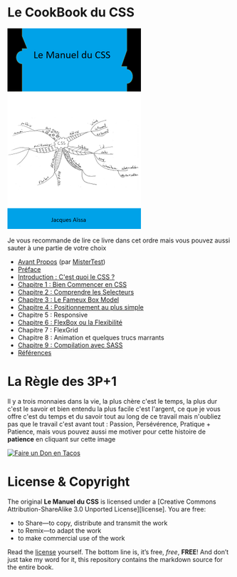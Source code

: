 # Le CookBook du CSS

<img src="images/cover.png" width="300">

Je vous recommande de lire ce livre dans cet ordre mais vous pouvez aussi sauter à une partie de votre choix

* [Avant Propos](https://github.com/nazimboudeffa/handbook-css/blob/main/forword.md) (par [MisterTest](https://github.com/mistertest))
* [Préface](https://github.com/nazimboudeffa/handbook-css/blob/main/preface.md)
* [Introduction : C'est quoi le CSS ?](https://github.com/nazimboudeffa/handbook-css/blob/main/intro.md)
* [Chapitre 1 : Bien Commencer en CSS](https://github.com/nazimboudeffa/handbook-css/blob/main/start.md)
* [Chapitre 2 : Comprendre les Selecteurs](https://github.com/nazimboudeffa/handbook-css/blob/main/selectors.md)
* [Chapitre 3 : Le Fameux Box Model](https://github.com/nazimboudeffa/handbook-css/blob/main/boxmodel.md)
* [Chapitre 4 : Positionnement au plus simple](https://github.com/nazimboudeffa/handbook-css/blob/main/position.md)
* Chapitre 5 : Responsive 
* [Chapitre 6 : FlexBox ou la Flexibilité](https://github.com/nazimboudeffa/handbook-css/blob/main/flex.md)
* Chapitre 7 : FlexGrid
* Chapitre 8 : Animation et quelques trucs marrants
* [Chapitre 9 : Compilation avec SASS](https://github.com/nazimboudeffa/handbook-css/blob/main/sass.md)
* [Références](https://github.com/nazimboudeffa/handbook-css/blob/main/references.md)

# La Règle des 3P+1

Il y a trois monnaies dans la vie, la plus chère c'est le temps, la plus dur c'est le savoir et bien entendu la plus facile c'est l'argent, ce que je vous offre c'est du temps et du savoir tout au long de ce travail mais n'oubliez pas que le travail c'est avant tout : Passion, Persévérence, Pratique + Patience, mais vous pouvez aussi me motiver pour cette histoire de **patience** en cliquant sur cette image 

[![Faire un Don en Tacos](https://i.ibb.co/M2fjngP/index.jpg)](https://fr.tipeee.com/nazimboudeffa#reward-300065)

# License & Copyright

The original **Le Manuel du CSS** is licensed under a [Creative Commons Attribution-ShareAlike 3.0 Unported License][license]. You are free:

* to Share—to copy, distribute and transmit the work
* to Remix—to adapt the work
* to make commercial use of the work

Read the [license](https://creativecommons.org/licenses/by-sa/3.0/deed.fr) yourself. The bottom line is, it’s free, *free*, **FREE**! And don’t just take my word for it, this repository contains the markdown source for the entire book.

